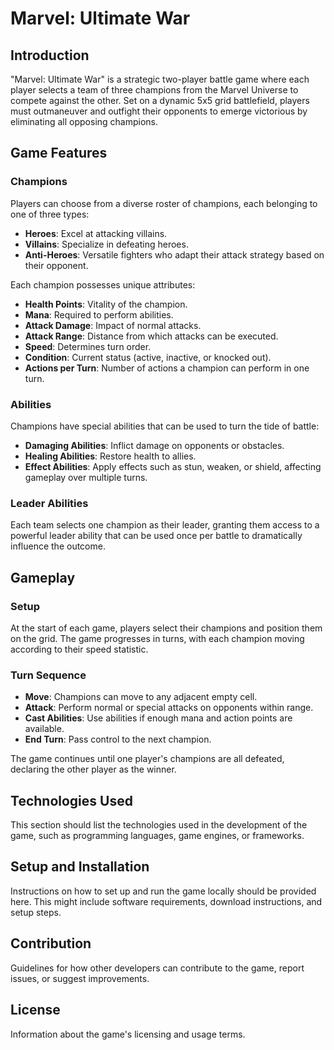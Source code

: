 # Marvel: Ultimate War

## Introduction

"Marvel: Ultimate War" is a strategic two-player battle game where each player selects a team of three champions from the Marvel Universe to compete against the other. Set on a dynamic 5x5 grid battlefield, players must outmaneuver and outfight their opponents to emerge victorious by eliminating all opposing champions.

## Game Features

### Champions

Players can choose from a diverse roster of champions, each belonging to one of three types:

- **Heroes**: Excel at attacking villains.
- **Villains**: Specialize in defeating heroes.
- **Anti-Heroes**: Versatile fighters who adapt their attack strategy based on their opponent.

Each champion possesses unique attributes:

- **Health Points**: Vitality of the champion.
- **Mana**: Required to perform abilities.
- **Attack Damage**: Impact of normal attacks.
- **Attack Range**: Distance from which attacks can be executed.
- **Speed**: Determines turn order.
- **Condition**: Current status (active, inactive, or knocked out).
- **Actions per Turn**: Number of actions a champion can perform in one turn.

### Abilities

Champions have special abilities that can be used to turn the tide of battle:

- **Damaging Abilities**: Inflict damage on opponents or obstacles.
- **Healing Abilities**: Restore health to allies.
- **Effect Abilities**: Apply effects such as stun, weaken, or shield, affecting gameplay over multiple turns.

### Leader Abilities

Each team selects one champion as their leader, granting them access to a powerful leader ability that can be used once per battle to dramatically influence the outcome.

## Gameplay

### Setup

At the start of each game, players select their champions and position them on the grid. The game progresses in turns, with each champion moving according to their speed statistic.

### Turn Sequence

- **Move**: Champions can move to any adjacent empty cell.
- **Attack**: Perform normal or special attacks on opponents within range.
- **Cast Abilities**: Use abilities if enough mana and action points are available.
- **End Turn**: Pass control to the next champion.

The game continues until one player's champions are all defeated, declaring the other player as the winner.

## Technologies Used

This section should list the technologies used in the development of the game, such as programming languages, game engines, or frameworks.

## Setup and Installation

Instructions on how to set up and run the game locally should be provided here. This might include software requirements, download instructions, and setup steps.

## Contribution

Guidelines for how other developers can contribute to the game, report issues, or suggest improvements.

## License

Information about the game's licensing and usage terms.
